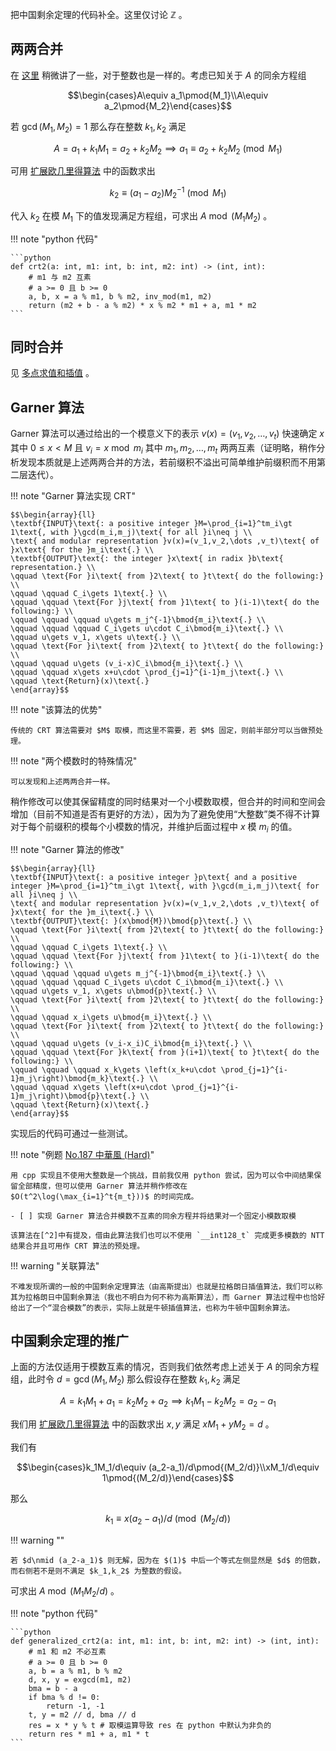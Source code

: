 把中国剩余定理的代码补全。这里仅讨论 $\mathbb{Z}$ 。

## 两两合并

在 [这里](../../blog/12-23-2020-multipoint_evaluation_and_interpolation.md) 稍微讲了一些，对于整数也是一样的。考虑已知关于 $A$ 的同余方程组

$$\begin{cases}A\equiv a_1\pmod{M_1}\\A\equiv a_2\pmod{M_2}\end{cases}$$

若 $\gcd(M_1,M_2)=1$ 那么存在整数 $k_1,k_2$ 满足

$$A=a_1+k_1M_1=a_2+k_2M_2\implies a_1\equiv a_2+k_2M_2\pmod{M_1}$$

可用 [扩展欧几里得算法](extended_Euclidean_algorithm.md) 中的函数求出

$$k_2\equiv (a_1-a_2)M_2^{-1}\pmod{M_1}$$

代入 $k_2$ 在模 $M_1$ 下的值发现满足方程组，可求出 $A\bmod (M_1M_2)$ 。

!!! note "python 代码"

    ```python
    def crt2(a: int, m1: int, b: int, m2: int) -> (int, int):
        # m1 与 m2 互素
        # a >= 0 且 b >= 0
        a, b, x = a % m1, b % m2, inv_mod(m1, m2)
        return (m2 + b - a % m2) * x % m2 * m1 + a, m1 * m2
    ```

## 同时合并

见 [多点求值和插值](../../blog/12-23-2020-multipoint_evaluation_and_interpolation.md) 。

## Garner 算法

Garner 算法可以通过给出的一个模意义下的表示 $v(x)=(v_1,v_2,\dots,v_t)$ 快速确定 $x$ 其中 $0\leq x\lt M$ 且 $v_i=x\bmod m_i$ 其中 $m_1,m_2,\dots ,m_t$ 两两互素（证明略，稍作分析发现本质就是上述两两合并的方法，若前缀积不溢出可简单维护前缀积而不用第二层迭代）。

!!! note "Garner 算法实现 CRT"

    $$\begin{array}{ll}
    \textbf{INPUT}\text{: a positive integer }M=\prod_{i=1}^tm_i\gt 1\text{, with }\gcd(m_i,m_j)\text{ for all }i\neq j \\
    \text{ and modular representation }v(x)=(v_1,v_2,\dots ,v_t)\text{ of }x\text{ for the }m_i\text{.} \\
    \textbf{OUTPUT}\text{: the integer }x\text{ in radix }b\text{ representation.} \\
    \qquad \text{For }i\text{ from }2\text{ to }t\text{ do the following:} \\
    \qquad \qquad C_i\gets 1\text{.} \\
    \qquad \qquad \text{For }j\text{ from }1\text{ to }(i-1)\text{ do the following:} \\
    \qquad \qquad \qquad u\gets m_j^{-1}\bmod{m_i}\text{.} \\
    \qquad \qquad \qquad C_i\gets u\cdot C_i\bmod{m_i}\text{.} \\
    \qquad u\gets v_1, x\gets u\text{.} \\
    \qquad \text{For }i\text{ from }2\text{ to }t\text{ do the following:} \\
    \qquad \qquad u\gets (v_i-x)C_i\bmod{m_i}\text{.} \\
    \qquad \qquad x\gets x+u\cdot \prod_{j=1}^{i-1}m_j\text{.} \\
    \qquad \text{Return}(x)\text{.}
    \end{array}$$

!!! note "该算法的优势"

    传统的 CRT 算法需要对 $M$ 取模，而这里不需要，若 $M$ 固定，则前半部分可以当做预处理。

!!! note "两个模数时的特殊情况"

    可以发现和上述两两合并一样。

稍作修改可以使其保留精度的同时结果对一个小模数取模，但合并的时间和空间会增加（目前不知道是否有更好的方法），因为为了避免使用“大整数”类不得不计算对于每个前缀积的模每个小模数的情况，并维护后面过程中 $x$ 模 $m_i$ 的值。

!!! note "Garner 算法的修改"

    $$\begin{array}{ll}
    \textbf{INPUT}\text{: a positive integer }p\text{ and a positive integer }M=\prod_{i=1}^tm_i\gt 1\text{, with }\gcd(m_i,m_j)\text{ for all }i\neq j \\
    \text{ and modular representation }v(x)=(v_1,v_2,\dots ,v_t)\text{ of }x\text{ for the }m_i\text{.} \\
    \textbf{OUTPUT}\text{: }(x\bmod{M})\bmod{p}\text{.} \\
    \qquad \text{For }i\text{ from }2\text{ to }t\text{ do the following:} \\
    \qquad \qquad C_i\gets 1\text{.} \\
    \qquad \qquad \text{For }j\text{ from }1\text{ to }(i-1)\text{ do the following:} \\
    \qquad \qquad \qquad u\gets m_j^{-1}\bmod{m_i}\text{.} \\
    \qquad \qquad \qquad C_i\gets u\cdot C_i\bmod{m_i}\text{.} \\
    \qquad u\gets v_1, x\gets u\bmod{p}\text{.} \\
    \qquad \text{For }i\text{ from }2\text{ to }t\text{ do the following:} \\
    \qquad \qquad x_i\gets u\bmod{m_i}\text{.} \\
    \qquad \text{For }i\text{ from }2\text{ to }t\text{ do the following:} \\
    \qquad \qquad u\gets (v_i-x_i)C_i\bmod{m_i}\text{.} \\
    \qquad \qquad \text{For }k\text{ from }(i+1)\text{ to }t\text{ do the following:} \\
    \qquad \qquad \qquad x_k\gets \left(x_k+u\cdot \prod_{j=1}^{i-1}m_j\right)\bmod{m_k}\text{.} \\
    \qquad \qquad x\gets \left(x+u\cdot \prod_{j=1}^{i-1}m_j\right)\bmod{p}\text{.} \\
    \qquad \text{Return}(x)\text{.}
    \end{array}$$

实现后的代码可通过一些测试。

!!! note "例题 [No.187 中華風 (Hard)](https://yukicoder.me/problems/448)"

    用 cpp 实现且不使用大整数是一个挑战，目前我仅用 python 尝试，因为可以令中间结果保留全部精度，但可以使用 Garner 算法并稍作修改在 $O(t^2\log(\max_{i=1}^t{m_t}))$ 的时间完成。
    
    - [ ] 实现 Garner 算法合并模数不互素的同余方程并将结果对一个固定小模数取模

    该算法在[^2]中有提及，借由此算法我们也可以不使用 `__int128_t` 完成更多模数的 NTT 结果合并且可用作 CRT 算法的预处理。

!!! warning "关联算法"

    不难发现所谓的一般的中国剩余定理算法（由高斯提出）也就是拉格朗日插值算法，我们可以称其为拉格朗日中国剩余算法（我也不明白为何不称为高斯算法），而 Garner 算法过程中也恰好给出了一个“混合模数”的表示，实际上就是牛顿插值算法，也称为牛顿中国剩余算法。

## 中国剩余定理的推广

上面的方法仅适用于模数互素的情况，否则我们依然考虑上述关于 $A$ 的同余方程组，此时令 $d=\gcd(M_1,M_2)$ 那么假设存在整数 $k_1,k_2$ 满足

$$A=k_1M_1+a_1=k_2M_2+a_2\implies k_1M_1-k_2M_2=a_2-a_1\tag{1}$$

我们用 [扩展欧几里得算法](extended_Euclidean_algorithm.md) 中的函数求出 $x,y$ 满足 $xM_1+yM_2=d$ 。

我们有

$$\begin{cases}k_1M_1/d\equiv (a_2-a_1)/d\pmod{(M_2/d)}\\xM_1/d\equiv 1\pmod{(M_2/d)}\end{cases}$$

那么

$$k_1\equiv x(a_2-a_1)/d\pmod{(M_2/d)}$$

!!! warning ""

    若 $d\nmid (a_2-a_1)$ 则无解，因为在 $(1)$ 中后一个等式左侧显然是 $d$ 的倍数，而右侧若不是则不满足 $k_1,k_2$ 为整数的假设。

可求出 $A\bmod{(M_1M_2/d)}$ 。

!!! note "python 代码"

    ```python
    def generalized_crt2(a: int, m1: int, b: int, m2: int) -> (int, int):
        # m1 和 m2 不必互素
        # a >= 0 且 b >= 0
        a, b = a % m1, b % m2
        d, x, y = exgcd(m1, m2)
        bma = b - a
        if bma % d != 0:
            return -1, -1
        t, y = m2 // d, bma // d
        res = x * y % t # 取模运算导致 res 在 python 中默认为非负的
        return res * m1 + a, m1 * t
    ```

[^1]: [Alfred J. Menezes, Paul C. van Oorschot and Scott A. Vanstone. Handbook of Applied Cryptography.](http://cacr.uwaterloo.ca/hac/)
[^2]: [math314のブログ-任意modでの畳み込み演算](https://math314.hateblo.jp/entry/2015/05/07/014908)
